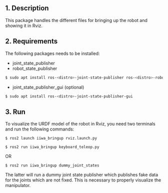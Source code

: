 ## 1. Description

This package handles the different files for bringing up the robot and showing it in Rviz.

## 2. Requirements

The following packages needs to be installed:

- joint_state_publisher
- robot_state_publisher
```bash
$ sudo apt install ros-<distro>-joint-state-publisher ros-<distro>-robot-state-publisher
```
- joint_state_publisher_gui (optional)
```bash
$ sudo apt install ros-<distro>-joint-state-publisher-gui
```

## 3. Run

To visualize the URDF model of the robot in Rviz, you need two terminals and run the following commands:

```
$ ros2 launch iiwa_bringup rviz.launch.py
```

```
$ ros2 run iiwa_bringup keyboard_teleop.py
```
OR
```
$ ros2 run iiwa_bringup dummy_joint_states
```
The latter will run a dummy joint state publisher which publishes fake data for the joints which are not fixed. This is necessary to properly visualize the manipulator.
